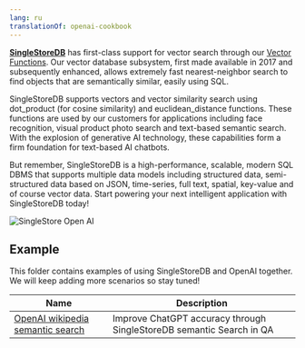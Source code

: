 ```yaml
---
lang: ru
translationOf: openai-cookbook
---
```


**[SingleStoreDB](https://singlestore.com)** has first-class support for vector search through our [Vector Functions](https://docs.singlestore.com/managed-service/en/reference/sql-reference/vector-functions.html). Our vector database subsystem, first made available in 2017 and subsequently enhanced, allows extremely fast nearest-neighbor search to find objects that are semantically similar, easily using SQL.

SingleStoreDB supports vectors and vector similarity search using dot_product (for cosine similarity) and euclidean_distance functions. These functions are used by our customers for applications including face recognition, visual product photo search and text-based semantic search. With the explosion of generative AI technology, these capabilities form a firm foundation for text-based AI chatbots.

But remember, SingleStoreDB is a high-performance, scalable, modern SQL DBMS that supports multiple data models including structured data, semi-structured data based on JSON, time-series, full text, spatial, key-value and of course vector data. Start powering your next intelligent application with SingleStoreDB today!

![SingleStore Open AI](https://user-images.githubusercontent.com/8846480/236985121-48980956-fdc5-49c8-b006-f3a412142676.png)

## Example

This folder contains examples of using SingleStoreDB and OpenAI together. We will keep adding more scenarios so stay tuned!

| Name | Description |
| --- | --- |
| [OpenAI wikipedia semantic search](./OpenAI_wikipedia_semantic_search.ipynb) | Improve ChatGPT accuracy through SingleStoreDB semantic Search in QA |
